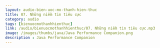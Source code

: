 ```yaml
---
layout: audio-bien-uoc-mo-thanh-hien-thuc
title: 07. Những niềm tin tiêu cực
category: audio
tags: [bienuocmothanhhienthuc]
link: /audio/bienuocmothanhhienthuc/07. Những niềm tin tiêu cực.mp3 
image: /images/thumbs/java/Java Performance Companion.png
description : Java Performance Companion 
---
```












